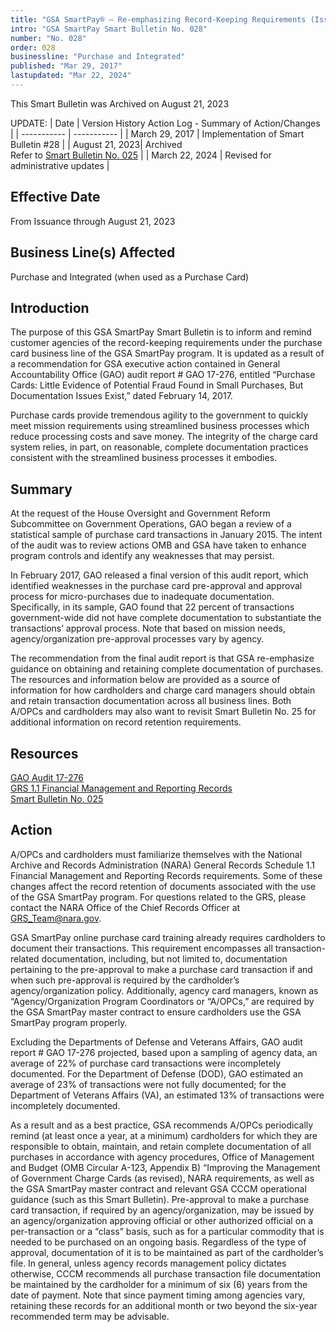 ```yaml
---
title: "GSA SmartPay® – Re-emphasizing Record-Keeping Requirements (Issued pursuant to Government Accountability Office (GAO) Audit Report # GAO-17-276)"
intro: "GSA SmartPay Smart Bulletin No. 028"
number: "No. 028"
order: 028
businessline: "Purchase and Integrated"
published: "Mar 29, 2017"
lastupdated: "Mar 22, 2024"
---
```


<div 
    class="usa-alert margin-y-2 usa-alert--warning"
    data-test="alert-container"
    >
    <div class="usa-alert__body">
    <p 
        class="usa-alert__text" 
    >
        This Smart Bulletin was Archived on August 21, 2023
    </p>
    </div>
</div>

UPDATE:
| Date | Version History Action Log - Summary of Action/Changes |
| ----------- | ----------- |
| March 29, 2017 | Implementation of Smart Bulletin #28 |
| August 21, 2023| Archived </br> Refer to [Smart Bulletin No. 025](/guidance-and-audits/smart-bulletins/025/) |
| March 22, 2024 | Revised for administrative updates |


## Effective Date 

From Issuance through August 21, 2023

## Business Line(s) Affected

Purchase and Integrated (when used as a Purchase Card)

## Introduction

The purpose of this GSA SmartPay Smart Bulletin is to inform and remind customer agencies of the record-keeping requirements under the purchase card business line of the GSA SmartPay program. It is updated as a result of a recommendation for GSA executive action contained in General Accountability Office (GAO) audit report # GAO 17-276, entitled “Purchase Cards: Little Evidence of Potential Fraud Found in Small Purchases, But Documentation Issues Exist,” dated February 14, 2017. 

Purchase cards provide tremendous agility to the government to quickly meet mission requirements using streamlined business processes which reduce processing costs and save money. The integrity of the charge card system relies, in part, on reasonable, complete documentation practices consistent with the streamlined business processes it embodies. 


## Summary

At the request of the House Oversight and Government Reform Subcommittee on Government Operations, GAO began a review of a statistical sample of purchase card transactions in January 2015. The intent of the audit was to review actions OMB and GSA have taken to enhance program controls and identify any weaknesses that may persist. 

In February 2017, GAO released a final version of this audit report, which identified weaknesses in the purchase card pre-approval and approval process for micro-purchases due to inadequate documentation. Specifically, in its sample, GAO found that 22 percent of transactions government-wide did not have complete documentation to substantiate the transactions’ approval process. Note that based on mission needs, agency/organization pre-approval processes vary by agency. 

The recommendation from the final audit report is that GSA re-emphasize guidance on obtaining and retaining complete documentation of purchases. The resources and information below are provided as a source of information for how cardholders and charge card managers should obtain and retain transaction documentation across all business lines. Both A/OPCs and cardholders may also want to revisit Smart Bulletin No. 25 for additional information on record retention requirements.


## Resources

[GAO Audit 17-276](https://www.gao.gov/products/gao-17-276) </br>
[GRS 1.1 Financial Management and Reporting Records](http://www.archives.gov/records-mgmt/grs/grs01-1.pdf) </br>
[Smart Bulletin No. 025](/guidance-and-audits/smart-bulletins/025/)


## Action


A/OPCs and cardholders must familiarize themselves with the National Archive and Records Administration (NARA) General Records Schedule 1.1 Financial Management and Reporting Records requirements. Some of these changes affect the record retention of documents associated with the use of the GSA SmartPay program. For questions related to the GRS, please contact the NARA Office of the Chief Records Officer at GRS_Team@nara.gov. 

GSA SmartPay online purchase card training already requires cardholders to document their transactions. This requirement encompasses all transaction-related documentation, including, but not limited to, documentation pertaining to the pre-approval to make a purchase card transaction if and when such pre-approval is required by the cardholder’s agency/organization policy. Additionally, agency card managers, known as “Agency/Organization Program Coordinators or “A/OPCs,” are required by the GSA SmartPay master contract to ensure cardholders use the GSA SmartPay program properly. 

Excluding the Departments of Defense and Veterans Affairs, GAO audit report # GAO 17-276 projected, based upon a sampling of agency data, an average of 22% of purchase card transactions were incompletely documented. For the Department of Defense (DOD), GAO estimated an average of 23% of transactions were not fully documented; for the Department of Veterans Affairs (VA), an estimated 13% of transactions were incompletely documented. 

As a result and as a best practice, GSA recommends A/OPCs periodically remind (at least once a year, at a minimum) cardholders for which they are responsible to obtain, maintain, and retain complete documentation of all purchases in accordance with agency procedures, Office of Management and Budget (OMB Circular A-123, Appendix B) “Improving the Management of Government Charge Cards (as revised), NARA requirements, as well as the GSA SmartPay master contract and relevant GSA CCCM operational guidance (such as this Smart Bulletin). Pre-approval to make a purchase card transaction, if required by an agency/organization, may be issued by an agency/organization approving official or other authorized official on a per-transaction or a “class” basis, such as for a particular commodity that is needed to be purchased on an ongoing basis. Regardless of the type of approval, documentation of it is to be maintained as part of the cardholder’s file. In general, unless agency records management policy dictates otherwise, CCCM recommends all purchase transaction file documentation be maintained by the cardholder for a minimum of six (6) years from the date of payment. Note that since payment timing among agencies vary, retaining these records for an additional month or two beyond the six-year recommended term may be advisable. 
